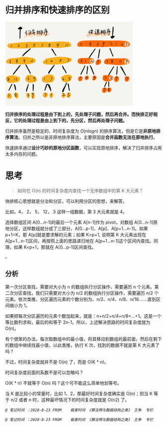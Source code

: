 # 归并排序和快速排序的区别

<img src="../Resources/23.jpg" style="zoom:40%;" />

**归并排序的处理过程是由下到上的，先处理子问题，然后再合并。而快排正好相反，它的处理过程是由上到下的，先分区，然后再处理子问题。**

归并排序虽然是稳定的、时间复杂度为 $O(nlogn)$ 的排序算法，但是它是**非原地排序算法**。归并之所以是非原地排序算法，主要原因是**合并函数无法在原地执行**。

快速排序通过**设计巧妙的原地分区函数**，可以实现原地排序，解决了归并排序占用太多内存的问题。



# 思考

> 如何在 O(n) 的时间复杂度内查找一个无序数组中的第 K 大元素？

快排核心思想就是分治和分区，可以利用分区的思想，来解答。

比如，4， 2， 5， 12， 3 这样一组数据，第 3 大元素就是 4。

选择数组区间 A[0…n-1]的最后一个元素 A[n-1]作为 pivot，对数组 A[0…n-1]原地分区，这样数组就分成了三部分，A[0…p-1]、A[p]、A[p+1…n-1]。如果 p+1=K，那 A[p]就是要求解的元素；如果 K>p+1, 说明第 K 大元素出现在 A[p+1…n-1]区间，再按照上面的思路递归地在 A[p+1…n-1]这个区间内查找。同理，如果 K<p+1，那就在 A[0…p-1]区间查找。

<img src="E:/Document/GitHub/Algorithm/Resources/24.jpg" style="zoom:40%;" />

## 分析

第一次分区查找，需要对大小为 n 的数组执行分区操作，需要遍历 n 个元素。第二次分区查找，我们只需要对大小为 n/2 的数组执行分区操作，需要遍历 n/2 个元素。依次类推，分区遍历元素的个数分别为、n/2、n/4、n/8、n/16.……直到区间缩小为 1。

如果把每次分区遍历的元素个数加起来，就是：n+n/2+n/4+n/8+…+1。这是一个等比数列求和，最后的和等于 2n-1。所以，上述解决思路的时间复杂度就为 O(n)。

有个很笨的办法，每次取数组中的最小值，将其移动到数组的最前面，然后在剩下的数组中继续找最小值，以此类推，执行 K 次，找到的数据不就是第 K 大元素了吗？

不过，时间复杂度就并不是 O(n) 了，而是 O(K * n)。

时间复杂度前面的系数不是可以忽略吗？

O(K * n) 不就等于 O(n) 吗？这个可不能这么简单地划等号。

当 K 是比较小的常量时，比如 1、2，那最好时间复杂度确实是 O(n)；但当 K 等于 n/2 或者 n 时，这种最坏情况下的时间复杂度就是 O(n2) 了。





*`@ 笔记时间 ：2020-8-23	FROM	极客时间 《算法啊与数据结构之美》 王争  专栏`* 

*`@ 笔记时间 ：2020-8-23	FROM	极客时间 《算法啊与数据结构之美》 王争  专栏`* 